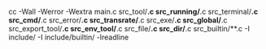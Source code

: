 cc -Wall -Werror -Wextra main.c src_tool/**.c src_running/**.c src_terminal/**.c src_cmd/**.c src_error/**.c src_transrate/**.c src_exe/**.c src_global/**.c src_export_tool/**.c src_env_tool/**.c src_file/**.c src_dir/**.c src_builtin/**.c  -I include/  -I include/builtin/ -lreadline 